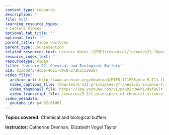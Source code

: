 ```yaml
---
content_type: resource
description: ''
file: null
learning_resource_types:
- Lecture Videos
optional_tab_title: ''
optional_text: ''
parent_title: Video Lectures
parent_type: CourseSection
related_resources_text: Lecture Notes ([PDF](resources/lecnotes22 "Open in a new window."))
resource_index_text: ''
resourcetype: Video
title: 'Lecture 22: Chemical and Biological Buffers'
uid: d13dd8f2-dc3a-4621-c9c0-272b1c229297
video_files:
  archive_url: http://www.archive.org/download/MIT5.111F08/ocw-5.111-f08-lec22_300k.mp4
  video_captions_file: /courses/5-111-principles-of-chemical-science-fall-2008/927c2d7f18d45fc7af4ebb208714fd7c_pAuRZr0AHhI.vtt
  video_thumbnail_file: https://img.youtube.com/vi/pAuRZr0AHhI/default.jpg
  video_transcript_file: /courses/5-111-principles-of-chemical-science-fall-2008/00f3f5e61fb64c21daa04f18f25f34b1_pAuRZr0AHhI.pdf
video_metadata:
  youtube_id: pAuRZr0AHhI
---
```


**Topics covered:** Chemical and biological buffers

**Instructor:** Catherine Drennan, Elizabeth Vogel Taylor